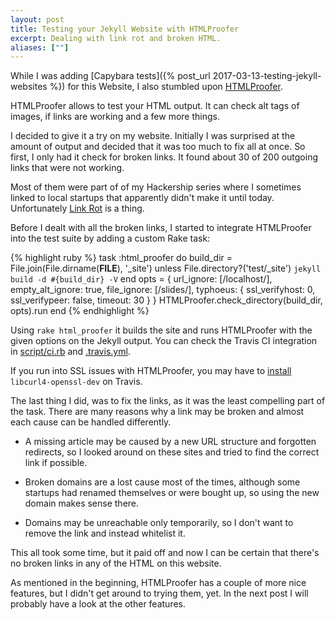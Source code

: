 ```yaml
---
layout: post
title: Testing your Jekyll Website with HTMLProofer
excerpt: Dealing with link rot and broken HTML.
aliases: [""]
---
```


While I was adding [Capybara tests]({% post_url 2017-03-13-testing-jekyll-websites %}) for this Website, I also stumbled upon [HTMLProofer](https://github.com/gjtorikian/html-proofer).

HTMLProofer allows to test your HTML output. It can check alt tags of images, if links are working and a few more things.

I decided to give it a try on my website. Initially I was surprised at the amount of output and decided that it was too much to fix all at once. So first, I only had it check for broken links. It found about 30 of 200 outgoing links that were not working.

Most of them were part of of my Hackership series where I sometimes linked to local startups that apparently didn't make it until today. Unfortunately [Link Rot](https://en.wikipedia.org/wiki/Link_rot) is a thing.

Before I dealt with all the broken links, I started to integrate HTMLProofer into the test suite by adding a custom Rake task:

{% highlight ruby %}
task :html_proofer do
  build_dir = File.join(File.dirname(__FILE__), '_site')
  unless File.directory?('test/_site')
    `jekyll build -d #{build_dir} -V`
  end
  opts = {
    url_ignore: [/localhost/],
    empty_alt_ignore: true,
    file_ignore: [/slides/],
    typhoeus: {
      ssl_verifyhost: 0,
      ssl_verifypeer: false,
      timeout: 30
    }
  }
  HTMLProofer.check_directory(build_dir, opts).run
end
{% endhighlight %}

Using `rake html_proofer` it builds the site and runs HTMLProofer with the given options on the Jekyll output.
You can check the Travis CI integration in [script/ci.rb](https://github.com/phansch/phansch.github.com/blob/master/script/ci.rb) and [.travis.yml](https://github.com/phansch/phansch.github.com/blob/master/.travis.yml).

If you run into SSL issues with HTMLProofer, you may have to [install](https://github.com/typhoeus/typhoeus/issues/568) `libcurl4-openssl-dev` on Travis.

The last thing I did, was to fix the links, as it was the least compelling part of the task. There are many reasons why a link may be broken and almost each cause can be handled differently.

* A missing article may be caused by a new URL structure and forgotten redirects, so I looked around on these sites and tried to find the correct link if possible.

* Broken domains are a lost cause most of the times, although some startups had renamed themselves or were bought up, so using the new domain makes sense there.

* Domains may be unreachable only temporarily, so I don't want to remove the link and instead whitelist it.

This all took some time, but it paid off and now I can be certain that there's no broken links in any of the HTML on this website.

As mentioned in the beginning, HTMLProofer has a couple of more nice features, but I didn't get around to trying them, yet. In the next post I will probably have a look at the other features.
